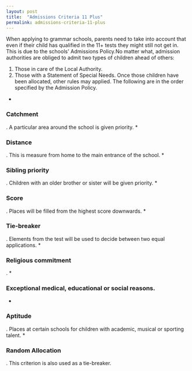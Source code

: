 ```yaml
---
layout: post
title:  "Admissions Criteria 11 Plus"
permalink: admissions-criteria-11-plus
---
```

When applying to grammar schools, parents need to take into account that even
if their child has qualified in the 11+ tests they might still not get in.
This is due to the schools' Admissions Policy.No matter what, admission
authorities are obliged to admit two types of children ahead of others:

1. Those in care of the Local Authority. 
2. Those with a Statement of Special Needs. 
Once those children have been allocated, other rules may applied. The
following are in the order specified by the Admission Policy.

* 

### Catchment

. A particular area around the school is given priority. 
* 

### Distance

. This is measure from home to the main entrance of the school. 
* 

### Sibling priority

. Children with an older brother or sister will be given priority. 
* 

### Score

. Places will be filled from the highest score downwards. 
* 

### Tie-breaker

. Elements from the test will be used to decide between two equal applications. 
* 

### Religious commitment

. 
* 

### Exceptional medical, educational or social reasons.

* 

### Aptitude

. Places at certain schools for children with academic, musical or sporting talent. 
* 

### Random Allocation

. This criterion is also used as a tie-breaker.
